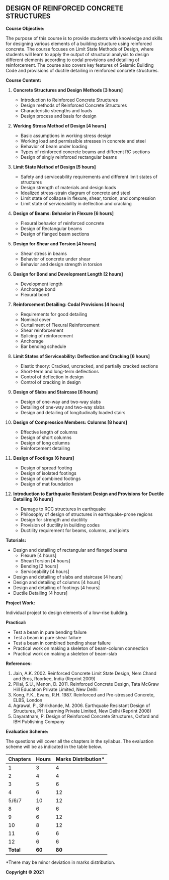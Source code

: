 ## DESIGN OF REINFORCED CONCRETE STRUCTURES

**Course Objective:**

The purpose of this course is to provide students with knowledge and skills for designing various elements of a building structure using reinforced concrete. The course focuses on Limit State Methods of Design, where students will learn to apply the output of structural analysis to design different elements according to codal provisions and detailing of reinforcement. The course also covers key features of Seismic Building Code and provisions of ductile detailing in reinforced concrete structures.

**Course Content:**

1. **Concrete Structures and Design Methods [3 hours]**
    * Introduction to Reinforced Concrete Structures
    * Design methods of Reinforced Concrete Structures
    * Characteristic strengths and loads
    * Design process and basis for design

2. **Working Stress Method of Design [4 hours]**
    * Basic assumptions in working stress design
    * Working load and permissible stresses in concrete and steel
    * Behavior of beam under loading
    * Types of reinforced concrete beams and different RC sections
    * Design of singly reinforced rectangular beams

3. **Limit State Method of Design [5 hours]**
    * Safety and serviceability requirements and different limit states of structures
    * Design strength of materials and design loads
    * Idealized stress-strain diagram of concrete and steel
    * Limit state of collapse in flexure, shear, torsion, and compression
    * Limit state of serviceability in deflection and cracking 

4. **Design of Beams: Behavior in Flexure [6 hours]**
    * Flexural behavior of reinforced concrete
    * Design of Rectangular beams
    * Design of flanged beam sections

5. **Design for Shear and Torsion [4 hours]**
    * Shear stress in beams
    * Behavior of concrete under shear
    * Behavior and design strength in torsion 

6. **Design for Bond and Development Length [2 hours]**
    * Development length 
    * Anchorage bond
    * Flexural bond

7. **Reinforcement Detailing: Codal Provisions [4 hours]**
    * Requirements for good detailing
    * Nominal cover
    * Curtailment of Flexural Reinforcement
    * Shear reinforcement
    * Splicing of reinforcement
    * Anchorage
    * Bar bending schedule

8. **Limit States of Serviceability: Deflection and Cracking [6 hours]**
    * Elastic theory: Cracked, uncracked, and partially cracked sections
    * Short-term and long-term deflections
    * Control of deflection in design
    * Control of cracking in design

9. **Design of Slabs and Staircase [6 hours]**
    * Design of one-way and two-way slabs
    * Detailing of one-way and two-way slabs
    * Design and detailing of longitudinally loaded stairs

10. **Design of Compression Members: Columns [8 hours]**
    * Effective length of columns
    * Design of short columns 
    * Design of long columns
    * Reinforcement detailing

11. **Design of Footings [6 hours]**
    * Design of spread footing
    * Design of isolated footings 
    * Design of combined footings
    * Design of mat foundation

12. **Introduction to Earthquake Resistant Design and Provisions for Ductile Detailing [6 hours]**
    * Damage to RCC structures in earthquake
    * Philosophy of design of structures in earthquake-prone regions
    * Design for strength and ductility
    * Provision of ductility in building codes
    * Ductility requirement for beams, columns, and joints

**Tutorials:**

* Design and detailing of rectangular and flanged beams
    * Flexure [4 hours]
    * Shear/Torsion [4 hours]
    * Bending [2 hours]
    * Serviceability [4 hours]
* Design and detailing of slabs and staircase [4 hours]
* Design and detailing of columns [4 hours]
* Design and detailing of footings [4 hours]
* Ductile Detailing [4 hours]

**Project Work:**

Individual project to design elements of a low-rise building.

**Practical:**

* Test a beam in pure bending failure
* Test a beam in pure shear failure
* Test a beam in combined bending shear failure 
* Practical work on making a skeleton of beam-column connection
* Practical work on making a skeleton of beam-slab

**References:**

1. Jain, A.K. 2002. Reinforced Concrete Limit State Design, Nem Chand and Bros, Roorkee, India (Reprint 2009)
2. Pillai, S.U., Menon, D. 2011. Reinforced Concrete Design, Tata McGraw Hill Education Private Limited, New Delhi
3. Kong, F.K., Evans, R.H. 1987. Reinforced and Pre-stressed Concrete, ELBS, London 
4. Agrawal, P., Shrikhande, M. 2006. Earthquake Resistant Design of Structures, PHI Learning Private Limited, New Delhi (Reprint 2008)
5. Dayaratnam, P. Design of Reinforced Concrete Structures, Oxford and IBH Publishing Company

**Evaluation Scheme:**

The questions will cover all the chapters in the syllabus. The evaluation scheme will be as indicated in the table below.

| Chapters | Hours | Marks Distribution* |
|---|---|---|
| 1 | 3 | 4 |
| 2 | 4 | 4 |
| 3 | 5 | 6 |
| 4 | 6 | 12 |
| 5/6/7 | 10 | 12 |
| 8 | 6 | 6 |
| 9 | 6 | 12 |
| 10 | 8 | 12 |
| 11 | 6 | 6 |
| 12 | 6 | 6 |
| **Total** | **60** | **80** |

*There may be minor deviation in marks distribution.

**Copyright © 2021** 
